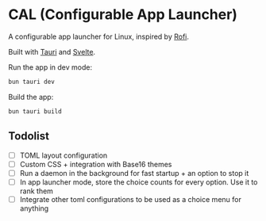 # CAL (Configurable App Launcher)

A configurable app launcher for Linux, inspired by [Rofi](https://github.com/davatorium/rofi).

Built with [Tauri](https://v2.tauri.app) and [Svelte](https://svelte.dev/).

Run the app in dev mode:

```bash
bun tauri dev
```

Build the app:

```bash
bun tauri build
```

## Todolist

- [ ] TOML layout configuration
- [ ] Custom CSS + integration with Base16 themes
- [ ] Run a daemon in the background for fast startup + an option to stop it
- [ ] In app launcher mode, store the choice counts for every option. Use it to rank them
- [ ] Integrate other toml configurations to be used as a choice menu for anything
